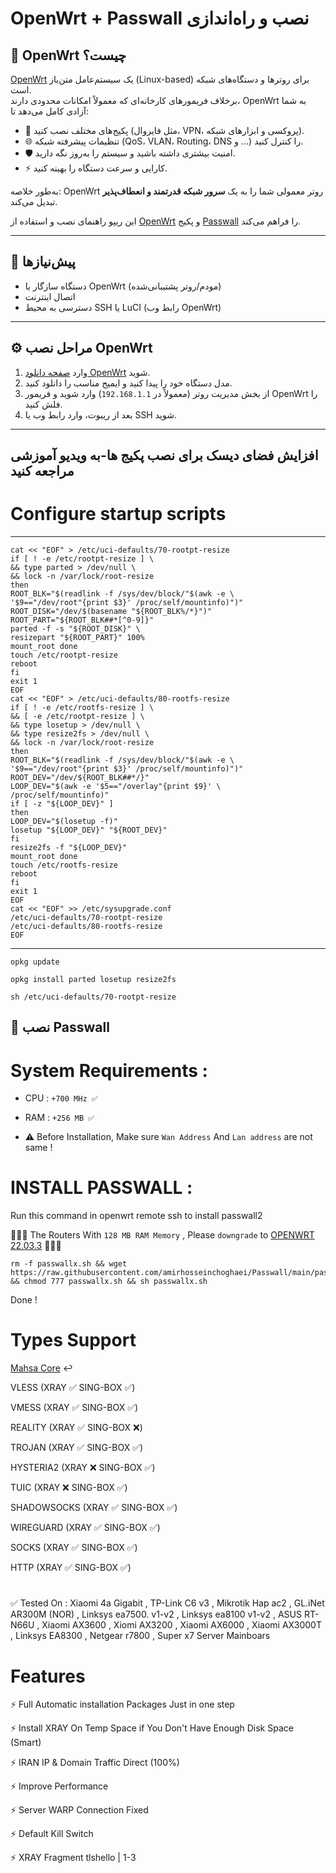 # OpenWrt + Passwall نصب و راه‌اندازی  

## 🔎 OpenWrt چیست؟  

[OpenWrt](https://openwrt.org/) یک سیستم‌عامل متن‌باز (Linux-based) برای روترها و دستگاه‌های شبکه است.  
برخلاف فریمورهای کارخانه‌ای که معمولاً امکانات محدودی دارند، OpenWrt به شما آزادی کامل می‌دهد تا:  

- 🔧 پکیج‌های مختلف نصب کنید (مثل فایروال، VPN، پروکسی و ابزارهای شبکه).  
- 🌐 تنظیمات پیشرفته شبکه (QoS، VLAN، Routing، DNS و ...) را کنترل کنید.  
- 🛡 امنیت بیشتری داشته باشید و سیستم را به‌روز نگه دارید.  
- ⚡ کارایی و سرعت دستگاه را بهینه کنید.  

به‌طور خلاصه: OpenWrt روتر معمولی شما را به یک **سرور شبکه قدرتمند و انعطاف‌پذیر** تبدیل می‌کند.

این ریپو راهنمای نصب و استفاده از [OpenWrt](https://openwrt.org/) و پکیج [Passwall](https://github.com/xiaorouji/openwrt-passwall) را فراهم می‌کند.  

---

## 📌 پیش‌نیازها
- دستگاه سازگار با OpenWrt (مودم/روتر پشتیبانی‌شده)  
- اتصال اینترنت  
- دسترسی به محیط SSH یا LuCI (رابط وب OpenWrt)  

---

## ⚙️ مراحل نصب OpenWrt
1. وارد [صفحه دانلود OpenWrt](https://openwrt.org/toh/start) شوید.  
2. مدل دستگاه خود را پیدا کنید و ایمیج مناسب را دانلود کنید.  
3. از بخش مدیریت روتر (معمولاً در `192.168.1.1`) وارد شوید و فریمور OpenWrt را فلش کنید.  
4. بعد از ریبوت، وارد رابط وب یا SSH شوید.  

---
## افزایش فضای دیسک برای نصب پکیج ها-به ویدیو آموزشی مراجعه کنید  
# 

# Configure startup scripts   

-----  
```
cat << "EOF" > /etc/uci-defaults/70-rootpt-resize                                                         
if [ ! -e /etc/rootpt-resize ] \                                                                          
&& type parted > /dev/null \                                                                              
&& lock -n /var/lock/root-resize                                                                          
then                                                                                                      
ROOT_BLK="$(readlink -f /sys/dev/block/"$(awk -e \                                                        
'$9=="/dev/root"{print $3}' /proc/self/mountinfo)")"                                                      
ROOT_DISK="/dev/$(basename "${ROOT_BLK%/*}")"                                                             
ROOT_PART="${ROOT_BLK##*[^0-9]}"                                                                          
parted -f -s "${ROOT_DISK}" \                                                                             
resizepart "${ROOT_PART}" 100%                                                                            
mount_root done                                                                                           
touch /etc/rootpt-resize                                                                                  
reboot                                                                                                    
fi                                                                                                        
exit 1                                                                                                    
EOF                                                                                                       
cat << "EOF" > /etc/uci-defaults/80-rootfs-resize                                                         
if [ ! -e /etc/rootfs-resize ] \                                                                          
&& [ -e /etc/rootpt-resize ] \                                                                            
&& type losetup > /dev/null \                                                                             
&& type resize2fs > /dev/null \                                                                           
&& lock -n /var/lock/root-resize                                                                          
then                                                                                                      
ROOT_BLK="$(readlink -f /sys/dev/block/"$(awk -e \                                                        
'$9=="/dev/root"{print $3}' /proc/self/mountinfo)")"                                                      
ROOT_DEV="/dev/${ROOT_BLK##*/}"                                                                           
LOOP_DEV="$(awk -e '$5=="/overlay"{print $9}' \                                                           
/proc/self/mountinfo)"                                                                                    
if [ -z "${LOOP_DEV}" ]                                                                                   
then                                                                                                      
LOOP_DEV="$(losetup -f)"                                                                                  
losetup "${LOOP_DEV}" "${ROOT_DEV}"                                                                       
fi                                                                                                        
resize2fs -f "${LOOP_DEV}"                                                                                
mount_root done                                                                                           
touch /etc/rootfs-resize                                                                                  
reboot                                                                                                    
fi                                                                                                        
exit 1                                                                                                    
EOF                                                                                                       
cat << "EOF" >> /etc/sysupgrade.conf                                                                      
/etc/uci-defaults/70-rootpt-resize                                                                        
/etc/uci-defaults/80-rootfs-resize                                                                        
EOF 
```

------

```  
opkg update
```
```
opkg install parted losetup resize2fs
```
```
sh /etc/uci-defaults/70-rootpt-resize
``` 




## 🔑 نصب Passwall


# System Requirements :

- CPU : `+700 MHz ✅`

- RAM : `+256 MB ✅`

- ⚠️ Before Installation, Make sure `Wan Address` And `Lan address` are not same !
     
# INSTALL PASSWALL : 
Run this command in openwrt remote ssh to install passwall2 

🔴🔴🔴 The Routers With `128 MB RAM Memory` , Please `downgrade` to [OPENWRT 22.03.3](https://archive.openwrt.org/releases/22.03.3/targets/) 🔴🔴🔴

```
rm -f passwallx.sh && wget https://raw.githubusercontent.com/amirhosseinchoghaei/Passwall/main/passwallx.sh && chmod 777 passwallx.sh && sh passwallx.sh
```
Done !

# Types Support

[Mahsa Core](https://github.com/GFW-knocker/Xray-core/releases) ↩️

VLESS (XRAY ✅ SING-BOX ✅)

VMESS (XRAY ✅ SING-BOX ✅)

REALITY (XRAY ✅ SING-BOX ❌)

TROJAN (XRAY ✅ SING-BOX ✅)

HYSTERIA2 (XRAY ❌ SING-BOX ✅)

TUIC (XRAY ❌ SING-BOX ✅)

SHADOWSOCKS (XRAY ✅ SING-BOX ✅)

WIREGUARD (XRAY ✅ SING-BOX ✅)

SOCKS (XRAY ✅ SING-BOX ✅)

HTTP (XRAY ✅ SING-BOX ✅)


#

✅ Tested On : Xiaomi 4a Gigabit , TP-Link C6 v3 , Mikrotik Hap ac2 , GL.iNet AR300M (NOR) , Linksys ea7500. v1-v2 , Linksys ea8100 v1-v2 , ASUS RT-N66U , Xiaomi AX3600 , Xiomi AX3200 , Xiaomi AX6000 , Xiaomi AX3000T ,  Linksys EA8300 , Netgear r7800 , Super x7 Server Mainboars

# Features

⚡ Full Automatic installation Packages Just in one step

⚡ Install XRAY On Temp Space if You Don't Have Enough Disk Space (Smart)

⚡ IRAN IP & Domain Traffic Direct (100%)

⚡ Improve Performance

⚡ Server WARP Connection Fixed

⚡ Default Kill Switch

⚡ XRAY Fragment tlshello | 1-3
